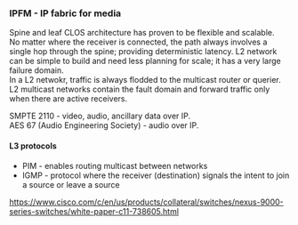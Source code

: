 ### IPFM - IP fabric for media  

Spine and leaf CLOS architecture has proven to be flexible and scalable.  
No matter where the receiver is connected, the path always involves a single hop through the spine; providing deterministic latency.
L2 network can be simple to build and need less planning for scale; it has a very large failure domain.  
In a L2 netwokr, traffic is always flodded to the multicast router or querier.  L2 multicast networks contain the fault domain and forward traffic only when there are active receivers.  

SMPTE 2110 - video, audio, ancillary data over IP.  
AES 67 (Audio Engineering Society) - audio over IP.    

#### L3 protocols  
*  PIM - enables routing multicast between networks  
*  IGMP - protocol where the receiver (destination) signals the intent to join a source or leave a source  


https://www.cisco.com/c/en/us/products/collateral/switches/nexus-9000-series-switches/white-paper-c11-738605.html

